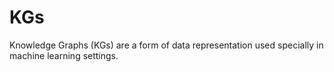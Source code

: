 # KGs

Knowledge Graphs (KGs) are a form of data representation used specially in machine learning settings.
